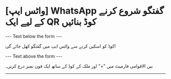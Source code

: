 <h1>[واٹس ایپ] WhatsApp گفتگو شروع کرنے کے لیے ایک QR کوڈ بنائیں</h1>

--- Text below the form ---

<p class="font-italic hint smfm-hint">کوڈ کو اسکین کرنے سے واٹس ایپ میں گفتگو کھل جائے گی!</p>

--- Text above the form ---

<p class="hint smfm-hint">بین الاقوامی فارمیٹ میں &quot;+&quot; اور ملک کے کوڈ کے ساتھ ایک فون نمبر درج کریں۔</p>

----------
